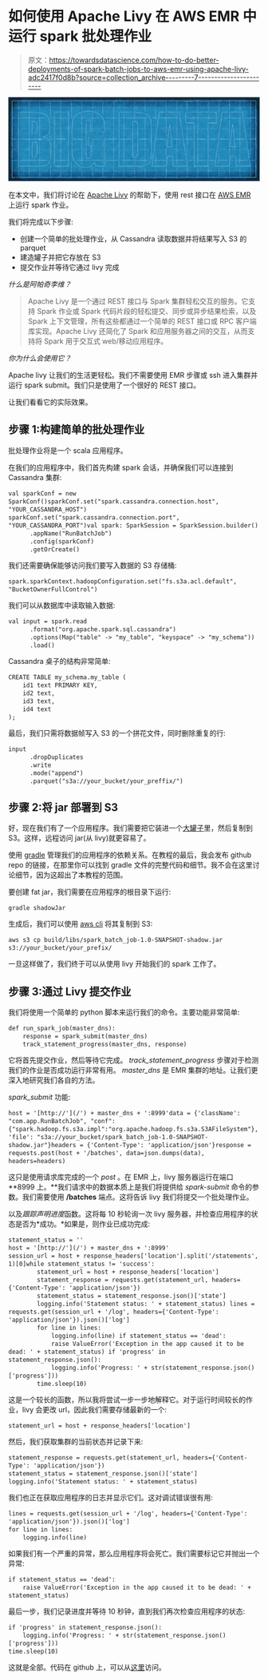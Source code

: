 # 如何使用 Apache Livy 在 AWS EMR 中运行 spark 批处理作业

> 原文：<https://towardsdatascience.com/how-to-do-better-deployments-of-spark-batch-jobs-to-aws-emr-using-apache-livy-adc2417f0d8b?source=collection_archive---------7----------------------->

![](img/c0d341142899e1d62d34e971b5b5e101.png)

在本文中，我们将讨论在 [Apache Livy](https://livy.incubator.apache.org) 的帮助下，使用 rest 接口在 [AWS EMR](https://aws.amazon.com/emr/) 上运行 spark 作业。

我们将完成以下步骤:

*   创建一个简单的批处理作业，从 Cassandra 读取数据并将结果写入 S3 的 parquet
*   建造罐子并把它存放在 S3
*   提交作业并等待它通过 livy 完成

*什么是阿帕奇李维？*

> Apache Livy 是一个通过 REST 接口与 Spark 集群轻松交互的服务。它支持 Spark 作业或 Spark 代码片段的轻松提交、同步或异步结果检索，以及 Spark 上下文管理，所有这些都通过一个简单的 REST 接口或 RPC 客户端库实现。Apache Livy 还简化了 Spark 和应用服务器之间的交互，从而支持将 Spark 用于交互式 web/移动应用程序。

*你为什么会使用它？*

Apache livy 让我们的生活更轻松。我们不需要使用 EMR 步骤或 ssh 进入集群并运行 spark submit。我们只是使用了一个很好的 REST 接口。

让我们看看它的实际效果。

## 步骤 1:构建简单的批处理作业

批处理作业将是一个 scala 应用程序。

在我们的应用程序中，我们首先构建 spark 会话，并确保我们可以连接到 Cassandra 集群:

```
val sparkConf = new SparkConf()sparkConf.set("spark.cassandra.connection.host", "YOUR_CASSANDRA_HOST")
sparkConf.set("spark.cassandra.connection.port", "YOUR_CASSANDRA_PORT")val spark: SparkSession = SparkSession.builder()
      .appName("RunBatchJob")
      .config(sparkConf)
      .getOrCreate()
```

我们还需要确保能够访问我们要写入数据的 S3 存储桶:

```
spark.sparkContext.hadoopConfiguration.set("fs.s3a.acl.default", "BucketOwnerFullControl")
```

我们可以从数据库中读取输入数据:

```
val input = spark.read
      .format("org.apache.spark.sql.cassandra")
      .options(Map("table" -> "my_table", "keyspace" -> "my_schema"))
      .load()
```

Cassandra 桌子的结构非常简单:

```
CREATE TABLE my_schema.my_table (
    id1 text PRIMARY KEY,
    id2 text,
    id3 text,
    id4 text
);
```

最后，我们只需将数据帧写入 S3 的一个拼花文件，同时删除重复的行:

```
input
      .dropDuplicates
      .write
      .mode("append")
      .parquet("s3a://your_bucket/your_preffix/")
```

## 步骤 2:将 jar 部署到 S3

好，现在我们有了一个应用程序。我们需要把它装进一个[大罐子](https://stackoverflow.com/questions/19150811/what-is-a-fat-jar)里，然后复制到 S3。这样，远程访问 jar(从 livy)就更容易了。

使用 [gradle](https://gradle.org) 管理我们的应用程序的依赖关系。在教程的最后，我会发布 github repo 的链接，在那里你可以找到 gradle 文件的完整代码和细节。我不会在这里讨论细节，因为这超出了本教程的范围。

要创建 fat jar，我们需要在应用程序的根目录下运行:

```
gradle shadowJar
```

生成后，我们可以使用 [aws cli](https://aws.amazon.com/cli/) 将其复制到 S3:

```
aws s3 cp build/libs/spark_batch_job-1.0-SNAPSHOT-shadow.jar s3://your_bucket/your_prefix/
```

一旦这样做了，我们终于可以从使用 livy 开始我们的 spark 工作了。

## 步骤 3:通过 Livy 提交作业

我们将使用一个简单的 python 脚本来运行我们的命令。主要功能非常简单:

```
def run_spark_job(master_dns):
    response = spark_submit(master_dns)
    track_statement_progress(master_dns, response)
```

它将首先提交作业，然后等待它完成。 *track_statement_progress* 步骤对于检测我们的作业是否成功运行非常有用。 *master_dns* 是 EMR 集群的地址。让我们更深入地研究我们各自的方法。

*spark_submit* 功能:

```
host = '[http://'](/') + master_dns + ':8999'data = {'className': "com.app.RunBatchJob", "conf":{"spark.hadoop.fs.s3a.impl":"org.apache.hadoop.fs.s3a.S3AFileSystem"}, 'file': "s3a://your_bucket/spark_batch_job-1.0-SNAPSHOT-shadow.jar"}headers = {'Content-Type': 'application/json'}response = requests.post(host + '/batches', data=json.dumps(data), headers=headers)
```

这只是使用请求库完成的一个 *post* 。在 EMR 上，livy 服务器运行在端口 **8999 上。**我们请求中的数据本质上是我们将提供给 *spark-submit* 命令的参数。我们需要使用 **/batches** 端点。这将告诉 livy 我们将提交一个批处理作业。

以及*跟踪声明进度*函数。这将每 10 秒轮询一次 livy 服务器，并检查应用程序的状态是否为*成功。*如果是，则作业已成功完成:

```
statement_status = ''
host = '[http://'](/') + master_dns + ':8999'
session_url = host + response_headers['location'].split('/statements', 1)[0]while statement_status != 'success':
        statement_url = host + response_headers['location']
        statement_response = requests.get(statement_url, headers={'Content-Type': 'application/json'})
        statement_status = statement_response.json()['state']
        logging.info('Statement status: ' + statement_status) lines = requests.get(session_url + '/log', headers={'Content-Type': 'application/json'}).json()['log']
        for line in lines:
            logging.info(line) if statement_status == 'dead':
            raise ValueError('Exception in the app caused it to be dead: ' + statement_status) if 'progress' in statement_response.json():
            logging.info('Progress: ' + str(statement_response.json()['progress']))
        time.sleep(10)
```

这是一个较长的函数，所以我将尝试一步一步地解释它。对于运行时间较长的作业，livy 会更改 url，因此我们需要存储最新的一个:

```
statement_url = host + response_headers['location']
```

然后，我们获取集群的当前状态并记录下来:

```
statement_response = requests.get(statement_url, headers={'Content-Type': 'application/json'})
statement_status = statement_response.json()['state']
logging.info('Statement status: ' + statement_status)
```

我们也正在获取应用程序的日志并显示它们。这对调试错误很有用:

```
lines = requests.get(session_url + '/log', headers={'Content-Type': 'application/json'}).json()['log']
for line in lines:
    logging.info(line)
```

如果我们有一个严重的异常，那么应用程序将会死亡。我们需要标记它并抛出一个异常:

```
if statement_status == 'dead':
    raise ValueError('Exception in the app caused it to be dead: ' + statement_status)
```

最后一步，我们记录进度并等待 10 秒钟，直到我们再次检查应用程序的状态:

```
if 'progress' in statement_response.json():
    logging.info('Progress: ' + str(statement_response.json()['progress']))
time.sleep(10)
```

这就是全部。代码在 github 上，可以从[这里](https://github.com/BogdanCojocar/medium-articles/tree/master/livy_batch_emr)访问。
